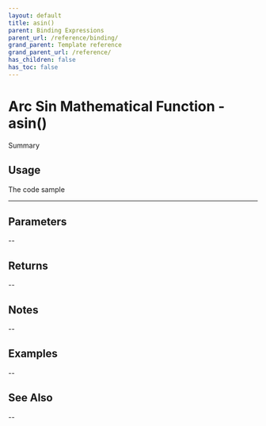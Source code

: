 ```yaml
---
layout: default
title: asin()
parent: Binding Expressions
parent_url: /reference/binding/
grand_parent: Template reference
grand_parent_url: /reference/
has_children: false
has_toc: false
---
```


# Arc Sin Mathematical Function - asin()

Summary

## Usage

 The code sample

---

## Parameters

--

## Returns 

--

## Notes


-- 

## Examples


--


## See Also


--

